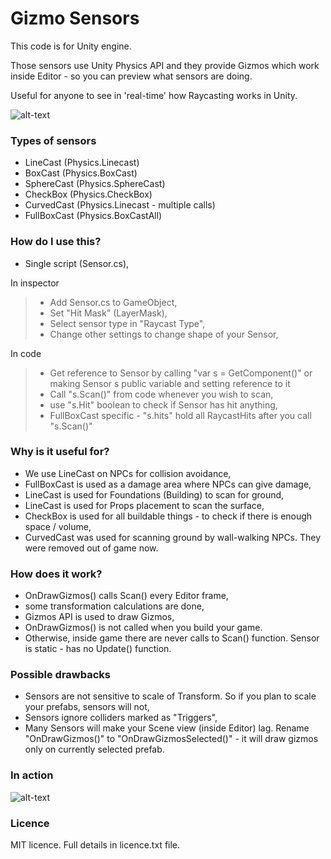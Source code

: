 # Gizmo Sensors #

This code is for Unity engine.

Those sensors use Unity Physics API and they provide Gizmos which work inside Editor - so you can preview what sensors are doing.

Useful for anyone to see in 'real-time' how Raycasting works in Unity.

![alt-text](https://github.com/viliwonka/gizmo-sensors/blob/master/AllTypesOrto.PNG "Types from left to right")

### Types of sensors ###

* LineCast    (Physics.Linecast)
* BoxCast     (Physics.BoxCast)
* SphereCast  (Physics.SphereCast)
* CheckBox    (Physics.CheckBox)
* CurvedCast  (Physics.Linecast - multiple calls)
* FullBoxCast (Physics.BoxCastAll)

### How do I use this? ###

* Single script (Sensor.cs),

In inspector
> * Add Sensor.cs to GameObject,
> * Set "Hit Mask" (LayerMask),
> * Select sensor type in "Raycast Type",
> * Change other settings to change shape of your Sensor,

In code
> * Get reference to Sensor by calling "var s = GetComponent<Sensor>()" or making Sensor s public variable and setting reference to it
> * Call "s.Scan()" from code whenever you wish to scan,
> * use "s.Hit" boolean to check if Sensor has hit anything,
> * FullBoxCast specific - "s.hits" hold all RaycastHits after you call "s.Scan()"

### Why is it useful for? ###

* We use LineCast on NPCs for collision avoidance,
* FullBoxCast is used as a damage area where NPCs can give damage,
* LineCast is used for Foundations (Building) to scan for ground,
* LineCast is used for Props placement to scan the surface,
* CheckBox is used for all buildable things - to check if there is enough space / volume,
* CurvedCast was used for scanning ground by wall-walking NPCs. They were removed out of game now.

### How does it work? ###

* OnDrawGizmos() calls Scan() every Editor frame,
* some transformation calculations are done,
* Gizmos API is used to draw Gizmos,
* OnDrawGizmos() is not called when you build your game.
* Otherwise, inside game there are never calls to Scan() function. Sensor is static - has no Update() function. 

### Possible drawbacks ###
* Sensors are not sensitive to scale of Transform. So if you plan to scale your prefabs, sensors will not,
* Sensors ignore colliders marked as "Triggers",
* Many Sensors will make your Scene view (inside Editor) lag. Rename "OnDrawGizmos()" to "OnDrawGizmosSelected()" - it will draw gizmos only on currently selected prefab.

### In action ###
![alt-text](https://github.com/viliwonka/gizmo-sensors/blob/master/inAction.gif "Types from left to right")

### Licence ###
MIT licence. Full details in licence.txt file.

